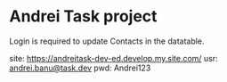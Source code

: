 # Andrei Task project
Login is required to update Contacts in the datatable.

site: https://andreitask-dev-ed.develop.my.site.com/
usr: andrei.banu@task.dev
pwd: Andrei123
